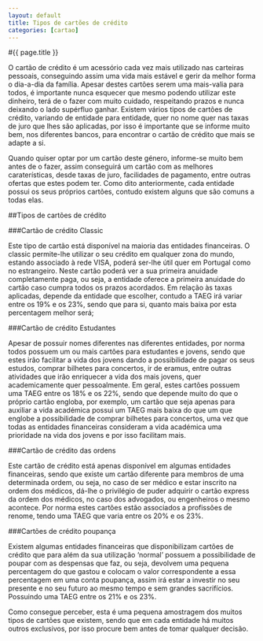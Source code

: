 ```yaml
---
layout: default
title: Tipos de cartões de crédito
categories: [cartao]
---
```


#{{ page.title }}

O cartão de crédito é um acessório cada vez mais utilizado nas carteiras pessoais, conseguindo assim uma vida mais estável e gerir da melhor forma o dia-a-dia da família. Apesar destes cartões serem uma mais-valia para todos, é importante nunca esquecer que mesmo podendo utilizar este dinheiro, terá de o fazer com muito cuidado, respeitando prazos e nunca deixando o lado supérfluo ganhar. Existem vários tipos de cartões de crédito, variando de entidade para entidade, quer no nome quer nas taxas de juro que lhes são aplicadas, por isso é importante que se informe muito bem, nos diferentes bancos, para encontrar o cartão de crédito que mais se adapte a si.

Quando quiser optar por um cartão deste género, informe-se muito bem antes de o fazer, assim conseguirá um cartão com as melhores caraterísticas, desde taxas de juro, facilidades de pagamento, entre outras ofertas que estes podem ter. Como dito anteriormente, cada entidade possui os seus próprios cartões, contudo existem alguns que são comuns a todas elas.

##Tipos de cartões de crédito

###Cartão de crédito Classic

Este tipo de cartão está disponível na maioria das entidades financeiras. O classic permite-lhe utilizar o seu crédito em qualquer zona do mundo, estando associado à rede VISA, poderá ser-lhe útil quer em Portugal como no estrangeiro. Neste cartão poderá ver a sua primeira anuidade completamente paga, ou seja, a entidade oferece a primeira anuidade do cartão caso cumpra todos os prazos acordados. Em relação às taxas aplicadas, depende da entidade que escolher, contudo a TAEG irá variar entre os 19% e os 23%, sendo que para si, quanto mais baixa por esta percentagem melhor será;

###Cartão de crédito Estudantes

Apesar de possuir nomes diferentes nas diferentes entidades, por norma todos possuem um ou mais cartões para estudantes e jovens, sendo que estes irão facilitar a vida dos jovens dando a possibilidade de pagar os seus estudos, comprar bilhetes para concertos, ir de eramus, entre outras atividades que irão enriquecer a vida dos mais jovens, quer academicamente quer pessoalmente. Em geral, estes cartões possuem uma TAEG entre os 18% e os 22%, sendo que depende muito do que o próprio cartão engloba, por exemplo, um cartão que seja apenas para auxiliar a vida académica possui um TAEG mais baixa do que um que englobe a possibilidade de comprar bilhetes para concertos, uma vez que todas as entidades financeiras consideram a vida académica uma prioridade na vida dos jovens e por isso facilitam mais.

###Cartão de crédito das ordens

Este cartão de crédito está apenas disponível em algumas entidades financeiras, sendo que existe um cartão diferente para membros de uma determinada ordem, ou seja, no caso de ser médico e estar inscrito na ordem dos médicos, dá-lhe o privilégio de puder adquirir o cartão express da ordem dos médicos, no caso dos advogados, ou engenheiros o mesmo acontece. Por norma estes cartões estão associados a profissões de renome, tendo uma TAEG que varia entre os 20% e os 23%.

###Cartões de crédito poupança

Existem algumas entidades financeiras que disponibilizam cartões de crédito que para além da sua utilização ‘normal’ possuem a possibilidade de poupar com as despensas que faz, ou seja, devolvem uma pequena percentagem do que gastou e colocam o valor correspondente a essa percentagem em uma conta poupança, assim irá estar a investir no seu presente e no seu futuro ao mesmo tempo e sem grandes sacrifícios. Possuindo uma TAEG entre os 21% e os 23%.

Como consegue perceber, esta é uma pequena amostragem dos muitos tipos de cartões que existem, sendo que em cada entidade há muitos outros exclusivos, por isso procure bem antes de tomar qualquer decisão.
